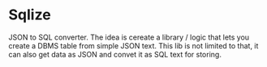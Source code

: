 # Sqlize
JSON to SQL converter. The idea is cereate a library / logic that lets you create a DBMS table from simple JSON text. This lib is not limited to that, it can also get data as JSON and convet it as SQL text for storing.
